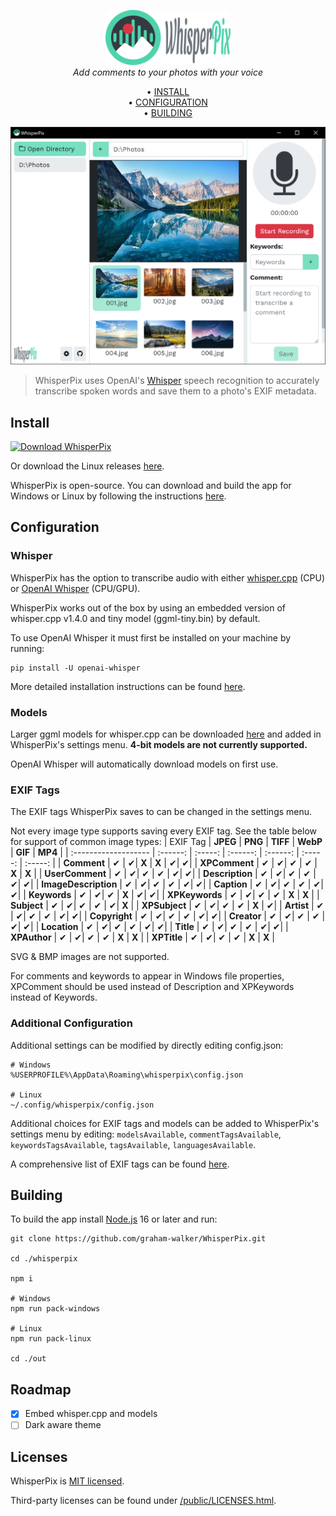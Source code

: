 <p align="center">
    <img src="./Logo.png" width="200px">
    <br/>
    <i>Add comments to your photos with your voice</i>
</p>
<p align="center">
        &#8226; <a href="#install">INSTALL</a><br/>
        &#8226; <a href="#configuration">CONFIGURATION</a><br/>
        &#8226; <a href="#building">BUILDING</a>
</p>
<p align="center">
    <img src="./Screenshot.png" width="600px">
</p>

> WhisperPix uses OpenAI's [Whisper](https://github.com/openai/whisper) speech recognition to accurately transcribe spoken words and save them to a photo's EXIF metadata.

## Install
<a href="https://www.microsoft.com/store/apps/9MTFPKPLBVX4">
   <img src="https://get.microsoft.com/images/en-us%20dark.svg" alt="Download WhisperPix" />
</a>

Or download the Linux releases [here](https://github.com/graham-walker/WhisperPix/releases/latest).

WhisperPix is open-source. You can download and build the app for Windows or Linux by following the instructions [here](#building).

## Configuration

### Whisper
WhisperPix has the option to transcribe audio with either [whisper.cpp](https://github.com/ggerganov/whisper.cpp) (CPU) or [OpenAI Whisper](https://github.com/openai/whisper) (CPU/GPU).

WhisperPix works out of the box by using an embedded version of whisper.cpp v1.4.0 and tiny model (ggml-tiny.bin) by default.

To use OpenAI Whisper it must first be installed on your machine by running:
```
pip install -U openai-whisper
```
More detailed installation instructions can be found [here](https://github.com/openai/whisper#setup).

### Models
Larger ggml models for whisper.cpp can be downloaded [here](https://github.com/ggerganov/whisper.cpp#ggml-format) and added in WhisperPix's settings menu. **4-bit models are not currently supported.**

OpenAI Whisper will automatically download models on first use.

### EXIF Tags
The EXIF tags WhisperPix saves to can be changed in the settings menu.

Not every image type supports saving every EXIF tag. See the table below for support of common image types:
| EXIF Tag             | **JPEG** | **PNG** | **TIFF** | **WebP** | **GIF** | **MP4** |
| :------------------- | :------: | :-----: | :------: | :------: | :-----: | :-----: |
| **Comment**          | &#x2714; | &#x2714;| **X**    | **X**    | &#x2714;| &#x2714;|
| **XPComment**        | &#x2714; | &#x2714;| &#x2714; | &#x2714; | **X**   | **X**   |
| **UserComment**      | &#x2714; | &#x2714;| &#x2714; | &#x2714; | &#x2714;| &#x2714;|
| **Description**      | &#x2714; | &#x2714;| &#x2714; | &#x2714; | &#x2714;| &#x2714;| 
| **ImageDescription** | &#x2714; | &#x2714;| &#x2714; | &#x2714; | &#x2714;| &#x2714;|
| **Caption**          | &#x2714; | &#x2714;| &#x2714; | &#x2714; | &#x2714;| &#x2714;|
| **Keywords**         | &#x2714; | &#x2714;| &#x2714; | **X**    | &#x2714;| &#x2714;|
| **XPKeywords**       | &#x2714; | &#x2714;| &#x2714; | &#x2714; | **X**   | **X**   |
| **Subject**          | &#x2714; | &#x2714;| &#x2714; | &#x2714; | &#x2714;| **X**   |
| **XPSubject**        | &#x2714; | &#x2714;| &#x2714; | &#x2714; | **X**   | &#x2714;|
| **Artist**           | &#x2714; | &#x2714;| &#x2714; | &#x2714; | &#x2714;| &#x2714;|
| **Copyright**        | &#x2714; | &#x2714;| &#x2714; | &#x2714; | &#x2714;| &#x2714;|
| **Creator**          | &#x2714; | &#x2714;| &#x2714; | &#x2714; | &#x2714;| &#x2714;|
| **Location**         | &#x2714; | &#x2714;| &#x2714; | &#x2714; | &#x2714;| &#x2714;|
| **Title**            | &#x2714; | &#x2714;| &#x2714; | &#x2714; | &#x2714;| &#x2714;|
| **XPAuthor**         | &#x2714; | &#x2714;| &#x2714; | &#x2714; | **X**   | **X**   | 
| **XPTitle**          | &#x2714; | &#x2714;| &#x2714; | &#x2714; | **X**   | **X**   |

SVG & BMP images are not supported.

For comments and keywords to appear in Windows file properties, XPComment should be used instead of Description and XPKeywords instead of Keywords.

### Additional Configuration
Additional settings can be modified by directly editing config.json:
```
# Windows
%USERPROFILE%\AppData\Roaming\whisperpix\config.json

# Linux
~/.config/whisperpix/config.json
```
Additional choices for EXIF tags and models can be added to WhisperPix's settings menu by editing: `modelsAvailable`, `commentTagsAvailable`, `keywordsTagsAvailable`, `tagsAvailable`, `languagesAvailable`.

A comprehensive list of EXIF tags can be found [here](https://exiftool.org/TagNames/EXIF.html).

## Building
To build the app install [Node.js](https://nodejs.org/en/download) 16 or later and run:
```
git clone https://github.com/graham-walker/WhisperPix.git

cd ./whisperpix

npm i

# Windows
npm run pack-windows

# Linux
npm run pack-linux

cd ./out
```

## Roadmap
- [x] Embed whisper.cpp and models
- [ ] Dark aware theme

## Licenses
WhisperPix is [MIT licensed](./LICENSE).

Third-party licenses can be found under [/public/LICENSES.html](./public/LICENSES.html).
